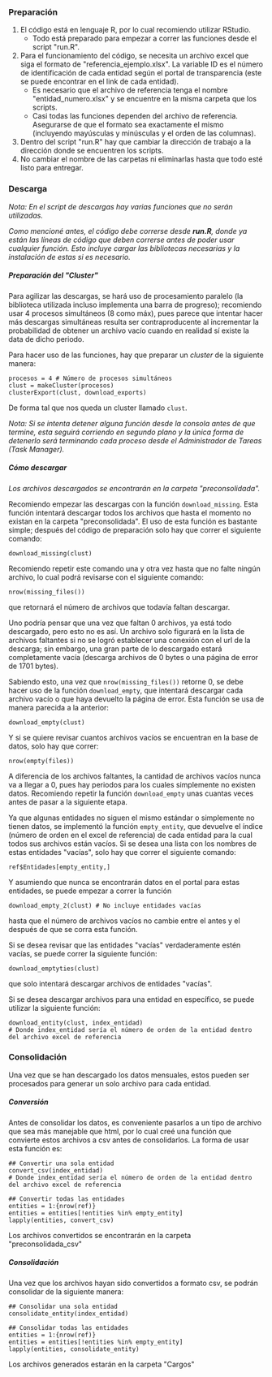 
### Preparación
1. El código está en lenguaje R, por lo cual recomiendo utilizar RStudio.
    + Todo está preparado para empezar a correr las funciones desde el script "run.R".
2. Para el funcionamiento del código, se necesita un archivo excel que siga el formato de "referencia_ejemplo.xlsx". La variable ID es el número de identificación de cada entidad según el portal de transparencia (este se puede encontrar en el link de cada entidad).
    + Es necesario que el archivo de referencia tenga el nombre "entidad_numero.xlsx" y se encuentre en la misma carpeta que los scripts.
    + Casi todas las funciones dependen del archivo de referencia. Asegurarse de que el formato sea exactamente el mismo (incluyendo mayúsculas y minúsculas y el orden de las columnas).
3. Dentro del script "run.R" hay que cambiar la dirección de trabajo a la dirección donde se encuentren los scripts.
4. No cambiar el nombre de las carpetas ni eliminarlas hasta que todo esté listo para entregar.

### Descarga
*Nota: En el script de descargas hay varias funciones que no serán utilizadas.*

*Como mencioné antes, el código debe correrse desde __run.R__, donde ya están las líneas de código que deben correrse antes de poder usar cualquier función. Esto incluye cargar las bibliotecas necesarias y la instalación de estas si es necesario.*

##### Preparación del "Cluster"
Para agilizar las descargas, se hará uso de procesamiento paralelo (la biblioteca utilizada incluso implementa una barra de progreso); recomiendo usar 4 procesos simultáneos (8 como máx), pues parece que intentar hacer más descargas simultáneas resulta ser contraproducente al incrementar la probabilidad de obtener un archivo vacío cuando en realidad sí existe la data de dicho periodo.

Para hacer uso de las funciones, hay que preparar un *cluster* de la siguiente manera:
```
procesos = 4 # Número de procesos simultáneos
clust = makeCluster(procesos)
clusterExport(clust, download_exports)
```
De forma tal que nos queda un cluster llamado `clust`. 

*Nota: Si se intenta detener alguna función desde la consola antes de que termine, esta seguirá corriendo en segundo plano y la única forma de detenerlo será terminando cada proceso desde el Administrador de Tareas (Task Manager).*

##### Cómo descargar
*Los archivos descargados se encontrarán en la carpeta "preconsolidada".*

Recomiendo empezar las descargas con la función `download_missing`. Esta función intentará descargar todos los archivos que hasta el momento no existan en la carpeta "preconsolidada". El uso de esta función es bastante simple; después del código de preparación solo hay que correr el siguiente comando:
```
download_missing(clust)
```
Recomiendo repetir este comando una y otra vez hasta que no falte ningún archivo, lo cual podrá revisarse con el siguiente comando:
```
nrow(missing_files())
```
que retornará el número de archivos que todavía faltan descargar.

Uno podría pensar que una vez que faltan 0 archivos, ya está todo descargado, pero esto no es así. Un archivo solo figurará en la lista de archivos faltantes si no se logró establecer una conexión con el url de la descarga; sin embargo, una gran parte de lo descargado estará completamente vacía (descarga archivos de 0 bytes o una página de error de 1701 bytes).

Sabiendo esto, una vez que `nrow(missing_files())` retorne 0, se debe hacer uso de la función `download_empty`, que intentará descargar cada archivo vacío o que haya devuelto la página de error. Esta función se usa de manera parecida a la anterior:
```
download_empty(clust)
```
Y si se quiere revisar cuantos archivos vacíos se encuentran en la base de datos, solo hay que correr:
```
nrow(empty(files))
```
A diferencia de los archivos faltantes, la cantidad de archivos vacíos nunca va a llegar a 0, pues hay periodos para los cuales simplemente no existen datos. Recomiendo repetir la función `download_empty` unas cuantas veces antes de pasar a la siguiente etapa.

Ya que algunas entidades no siguen el mismo estándar o simplemente no tienen datos, se implementó la función `empty_entity`, que devuelve el índice (número de orden en el excel de referencia) de cada entidad para la cual todos sus archivos están vacíos. Si se desea una lista con los nombres de estas entidades "vacías", solo hay que correr el siguiente comando:
```
ref$Entidades[empty_entity,]
```
Y asumiendo que nunca se encontrarán datos en el portal para estas entidades, se puede empezar a correr la función
```
download_empty_2(clust) # No incluye entidades vacías
```
hasta que el número de archivos vacíos no cambie entre el antes y el después de que se corra esta función.

Si se desea revisar que las entidades "vacías" verdaderamente estén vacías, se puede correr la siguiente función:
```
download_emptyties(clust)
```
que solo intentará descargar archivos de entidades "vacías".

Si se desea descargar archivos para una entidad en específico, se puede utilizar la siguiente función:
```
download_entity(clust, index_entidad)
# Donde index_entidad sería el número de orden de la entidad dentro del archivo excel de referencia
```

### Consolidación
Una vez que se han descargado los datos mensuales, estos pueden ser procesados para generar un solo archivo para cada entidad.

##### Conversión
Antes de consolidar los datos, es conveniente pasarlos a un tipo de archivo que sea más manejable que html, por lo cual creé una función que convierte estos archivos a csv antes de consolidarlos. La forma de usar esta función es:
```
## Convertir una sola entidad
convert_csv(index_entidad) 
# Donde index_entidad sería el número de orden de la entidad dentro del archivo excel de referencia

## Convertir todas las entidades
entities = 1:{nrow(ref)}
entities = entities[!entities %in% empty_entity]
lapply(entities, convert_csv)
```
Los archivos convertidos se encontrarán en la carpeta "preconsolidada_csv"

##### Consolidación
Una vez que los archivos hayan sido convertidos a formato csv, se podrán consolidar de la siguiente manera:
```
## Consolidar una sola entidad
consolidate_entity(index_entidad)

## Consolidar todas las entidades
entities = 1:{nrow(ref)}
entities = entities[!entities %in% empty_entity]
lapply(entities, consolidate_entity)
```
Los archivos generados estarán en la carpeta "Cargos"
